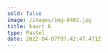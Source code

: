 ```yaml
---
sold: false
image: /images/img-9402.jpg
title: kaart 6
type: Pastel
date: 2022-04-07T07:42:47.471Z
---
```

